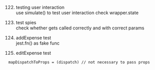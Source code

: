 122. testing user interaction <br>
use simulate() to test user interaction
check wrapper.state

123. test spies <br>
check whether gets called correctly and with correct params

124. addExpense test <br>
jest.fn() as fake func

125. editExpense test <br>
```
mapDispatchToProps = (dispatch) // not necessary to pass props
```
